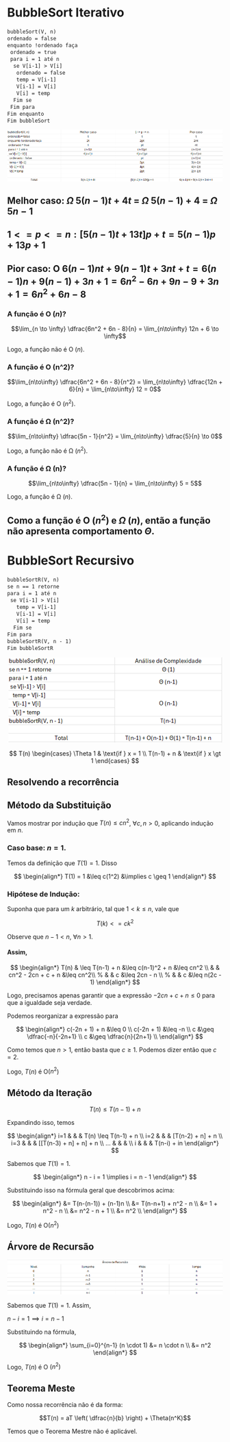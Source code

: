 # BubbleSort Iterativo
```
bubbleSort(V, n)
ordenado = false
enquanto !ordenado faça
 ordenado = true
 para i = 1 até n
  se V[i-1] > V[i]
   ordenado = false
   temp = V[i-1]
   V[i-1] = V[i]
   V[i] = temp
  Fim se
 Fim para
Fim enquanto
Fim bubbleSort
```

<p align="center">
  <!-- ![image info](./images/analise_bubble_iterativo.png "Análise do BubbleSort Iterativo") -->
  <img src="../images/analise_bubble_iterativo.png" alt="Análise do BubbleSort Iterativo"/>
</p>

## Melhor caso: $\Omega$ $5(n-1)t + 4t$ = $\Omega$ $5(n-1) + 4$ = $\Omega$ $5n - 1$

## $1 <= p <= n: [5(n-1)t + 13t]p + t = 5(n-1)p + 13p + 1$

## Pior caso: O $6(n-1)nt + 9(n-1)t + 3nt + t = 6(n-1)n + 9(n-1) + 3n + 1 = 6n^2 - 6n + 9n - 9 + 3n + 1 = 6n^2 + 6n - 8$

### A função é O ($n$)? 
 $$\lim_{n \to \infty} \dfrac{6n^2 + 6n - 8}{n} = \lim_{n\to\infty} 12n + 6 \to \infty$$

 Logo, a função não é O ($n$).
### A função é O (n^2)?
 $$\lim_{n\to\infty} \dfrac{6n^2 + 6n - 8}{n^2} = \lim_{n\to\infty} \dfrac{12n + 6}{n} = \lim_{n\to\infty} 12 = 0$$

 Logo, a função é O ($n^2$).

### A função é Ω (n^2)?
 $$\lim_{n\to\infty} \dfrac{5n - 1}{n^2} = \lim_{n\to\infty} \dfrac{5}{n} \to 0$$
 
 Logo, a função não é Ω ($n^2$).
### A função é Ω (n)?
 $$\lim_{n\to\infty} \dfrac{5n - 1}{n} = \lim_{n\to\infty} 5 = 5$$
 
 Logo, a função é Ω ($n$).

## Como a função é O ($n^2$) e $\Omega$ ($n$), então a função não apresenta comportamento $Θ$.

# BubbleSort Recursivo
```
bubbleSortR(V, n)
se n == 1 retorne
para i = 1 até n
 se V[i-1] > V[i]
   temp = V[i-1]
   V[i-1] = V[i]
   V[i] = temp
  Fim se
Fim para
bubbleSortR(V, n - 1)
Fim bubbleSortR
```

<p align="center">
  <!-- ![image info](./images/analise_bubble_recursivo.png "Análise do BubbleSort Recursivo") -->
  <img src="../images/analise_bubble_recursivo.png" alt="Análise do BubbleSort Recursivo"/>
</p>

$$
T(n) 
\begin{cases}
  \Theta 1 & \text{if } x = 1 \\
  T(n-1) + n  & \text{if } x \gt 1
\end{cases}
$$

## Resolvendo a recorrência
## Método da Substituição
Vamos mostrar por indução que $T(n) \leq cn^2$, $\forall c, n \gt 0$, aplicando indução em $n$.

### Caso base: $n = 1$.
Temos da definição que $T(1) = 1$. Disso

$$
\begin{align*}
  T(1) = 1 &\leq  c(1^2) &\implies c \geq 1
\end{align*}
$$

### Hipótese de Indução: 

Suponha que para um $k$ arbitrário, tal que $1 \lt k \leq n$, vale que

$$ T(k) <= ck^2 $$

Observe que $n-1 < n$, $\forall n > 1$.

#### Assim,
$$
\begin{align*}
  T(n) & \leq T(n-1) + n &\leq c(n-1)^2 + n &\leq cn^2 \\
   & & cn^2 - 2cn + c + n &\leq cn^2\\
  %  & & c &\leq 2cn - n \\
  %  & & c &\leq n(2c - 1)
\end{align*}
$$

Logo, precisamos apenas garantir que a expressão $-2cn + c + n \leq 0$ para que a igualdade seja verdade. 

Podemos reorganizar a expressão para

$$
\begin{align*}
  c(-2n + 1) + n &\leq 0 \\
  c(-2n + 1) &\leq -n \\
  c &\geq \dfrac{-n}{-2n+1} \\
  c &\geq \dfrac{n}{2n+1} \\
\end{align*}
$$

Como temos que $n > 1$, então basta que $c \geq 1$. Podemos dizer então que $c = 2$.

Logo, $T(n)$ é O($n^2$)

## Método da Iteração
$$ T(n) \leq T(n-1) + n $$

Expandindo isso, temos

$$
\begin{align*}
i=1 & & & T(n) \leq  T(n-1) + n \\
i=2 & & & [T(n-2) + n] + n \\
i=3 & & & [[T(n-3) + n] + n] + n \\
... & & & \\
i   & & & T(n-i) + in
\end{align*}
$$

Sabemos que $T(1) = 1$.

$$
\begin{align*}
n - i = 1 \implies i = n - 1
\end{align*}
$$

Substituindo isso na fórmula geral que descobrimos acima:

$$
\begin{align*}
&= T(n-(n-1)) + (n-1)n  \\
&= T(n-n+1) + n^2 - n \\
&= 1 + n^2 - n \\
&= n^2 - n + 1 \\
&= n^2 \\
\end{align*}
$$

Logo, $T(n)$ é O($n^2$)

## Árvore de Recursão
<p align="center">
  <!-- ![image info](./images/tabela_arvore_recursao.png "Tabela da Árvore de Recursão") -->
  <img src="../images/tabela_arvore_recursao.png" alt="Tabela da Árvore de Recursão"/>
</p>

Sabemos que $T(1) = 1$. Assim,

$n-i = 1 \implies i = n-1$

Substituindo na fórmula,

$$
\begin{align*}
 \sum_{i=0}^{n-1} (n \cdot 1) &= n \cdot n \\
 &= n^2
\end{align*}
$$

Logo, $T(n)$ é O $(n^2)$

## Teorema Meste
Como nossa recorrência não é da forma:

$$T(n) = aT \left( \dfrac{n}{b} \right) + \Theta(n^K)$$

Temos que o Teorema Mestre não é aplicável.
